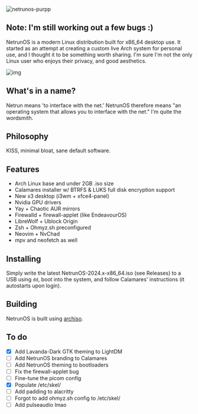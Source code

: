 ![netrunos-purpp](https://github.com/averyfunnygirl/NetrunOS/assets/116482803/81d87f96-992f-46f9-8568-f6149f2ab4f4)

## Note: I'm still working out a few bugs :)

NetrunOS is a modern Linux distribution built for x86_64 desktop use. It started as an attempt at creating a custom live Arch system for personal use, and I thought it to be something worth sharing. I'm sure I'm not the only Linux user who enjoys their privacy, and good aesthetics.

![img](https://files.catbox.moe/5rjofs.png)

## What's in a name?
Netrun means 'to interface with the net.' NetrunOS therefore means "an operating system that allows you to interface with the net." I'm quite the wordsmith.

## Philosophy
KISS, minimal bloat, sane default software.

## Features
- Arch Linux base and under 2GB .iso size
- Calamares installer w/ BTRFS & LUKS full disk encryption support
- New x3 desktop (i3wm + xfce4-panel)
- Nvidia GPU drivers
- Yay + Chaotic AUR mirrors
- Firewalld + firewall-applet (like EndeavourOS)
- LibreWolf + Ublock Origin
- Zsh + Ohmyz.sh preconfigured
- Neovim + NvChad
- mpv and neofetch as well

## Installing
Simply write the latest NetrunOS-2024.x-x86_64.iso (see Releases) to a USB using ```dd```, boot into the system, and follow Calamares' instructions (it autostarts upon login).

## Building
NetrunOS is built using [archiso](https://wiki.archlinux.org/title/Archiso).

## To do
- [x] Add Lavanda-Dark GTK theming to LightDM
- [ ] Add NetrunOS branding to Calamares
- [ ] Add NetrunOS theming to bootloaders
- [ ] Fix the firewall-applet bug
- [ ] Fine-tune the picom config
- [x] Populate /etc/skel/
- [ ] Add padding to alacritty
- [ ] Forgot to add ohmyz.sh config to /etc/skel/
- [ ] Add pulseaudio lmao
